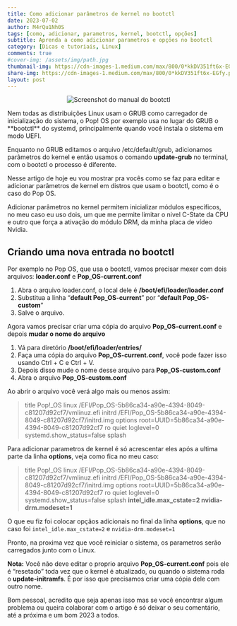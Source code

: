 ```yaml
---
title: Como adicionar parâmetros de kernel no bootctl
date: 2023-07-02
author: M4rQu1Nh0S
tags: [como, adicionar, parametros, kernel, bootctl, opções]
subtitle: Aprenda a como adicionar parametros e opções no bootctl
category: [Dicas e tutoriais, Linux]
comments: true
#cover-img: /assets/img/path.jpg
thumbnail-img: https://cdn-images-1.medium.com/max/800/0*kkDV351ft6x-EGfy.png
share-img: https://cdn-images-1.medium.com/max/800/0*kkDV351ft6x-EGfy.png
layout: post
---
```


<p align='center'><img alt='Screenshot do manual do bootctl' src="https://cdn-images-1.medium.com/max/800/0*kkDV351ft6x-EGfy.png"/></p>
Nem todas as distribuições Linux usam o GRUB como carregador de inicialização do sistema, o Pop! OS por exemplo usa no lugar do GRUB o **bootctl** do systemd, principalmente quando você instala o sistema em modo UEFI.

Enquanto no GRUB editamos o arquivo /etc/default/grub, adicionamos parâmetros do kernel e então usamos o comando **update-grub** no terminal, com o bootctl o processo é diferente.

Nesse artigo de hoje eu vou mostrar pra vocês como se faz para editar e adicionar parâmetros de kernel em distros que usam o bootctl, como é o caso do Pop OS.

Adicionar parâmetros no kernel permitem inicializar módulos específicos, no meu caso eu uso dois, um que me permite limitar o nivel C-State da CPU e outro que força a ativação do módulo DRM, da minha placa de vídeo Nvidia.

## Criando uma nova entrada no bootctl

Por exemplo no Pop OS, que usa o bootctl, vamos precisar mexer com dois arquivos: **loader.conf** e **Pop_OS-current.conf**

1.  Abra o arquivo loader.conf, o local dele é **/boot/efi/loader/loader.conf**
2.  Substitua a linha “**default Pop_OS-current**” por “**default Pop_OS-custom**”
3.  Salve o arquivo.

Agora vamos precisar criar uma cópia do arquivo **Pop_OS-current.conf** e depois **mudar o nome do arquivo**

1.  Vá para diretório **/boot/efi/loader/entries/**
2.  Faça uma cópia do arquivo **Pop_OS-current.conf**, você pode fazer isso usando Ctrl + C e Ctrl + V.
3.  Depois disso mude o nome desse arquivo para **Pop_OS-custom.conf**
4.  Abra o arquivo **Pop_OS-custom.conf**

Ao abrir o arquivo você verá algo mais ou menos assim:

>title Pop!_OS
linux /EFI/Pop_OS-5b86ca34-a90e-4394-8049-c81207d92cf7/vmlinuz.efi
initrd /EFI/Pop_OS-5b86ca34-a90e-4394-8049-c81207d92cf7/initrd.img
options root=UUID=5b86ca34-a90e-4394-8049-c81207d92cf7 ro quiet loglevel=0 systemd.show_status=false splash

Para adicionar parametros de kernel é só acrescentar eles após a ultima parte da linha **options**, veja como fica no meu caso:

>title Pop!_OS
linux /EFI/Pop_OS-5b86ca34-a90e-4394-8049-c81207d92cf7/vmlinuz.efi
initrd /EFI/Pop_OS-5b86ca34-a90e-4394-8049-c81207d92cf7/initrd.img
options root=UUID=5b86ca34-a90e-4394-8049-c81207d92cf7 ro quiet loglevel=0 systemd.show_status=false splash **intel_idle.max_cstate=2 nvidia-drm.modeset=1**

O que eu fiz foi colocar opçãos adicionais no final da linha **options**, que no caso foi `intel_idle.max_cstate=2` e `nvidia-drm.modeset=1`

Pronto, na proxima vez que você reiniciar o sistema, os parametros serão carregados junto com o Linux.

**Nota:** Você não deve editar o proprio arquivo **Pop_OS-current.conf** pois ele é “resetado” toda vez que o kernel é atualizado, ou quando o sistema roda o **update-initramfs**. É por isso que precisamos criar uma cópia dele com outro nome.

Bom pessoal, acredito que seja apenas isso mas se você encontrar algum problema ou queira colaborar com o artigo é só deixar o seu comentário, até a próxima e um bom 2023 a todos.

